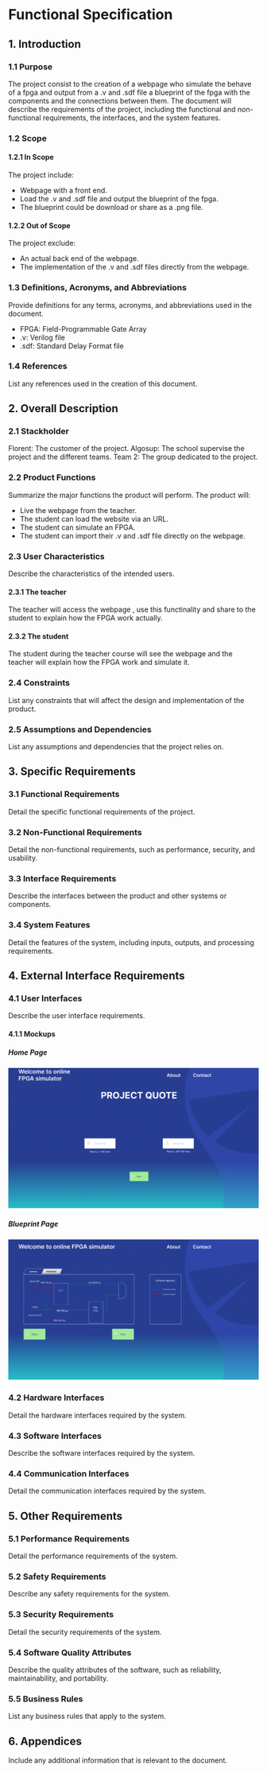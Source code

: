 # Functional Specification

## 1. Introduction
### 1.1 Purpose

The project consist to the creation of a webpage who simulate the behave of a fpga and output from a .v and .sdf file a blueprint of the fpga with the components and the connections between them. The document will describe the requirements of the project, including the functional and non-functional requirements, the interfaces, and the system features.

### 1.2 Scope
 
#### 1.2.1 In Scope
The project include:
- Webpage with a front end.
- Load the .v and .sdf file and output the blueprint of the fpga.
- The blueprint could be download or share as a .png file.

#### 1.2.2 Out of Scope
The project exclude:
- An actual back end of the webpage.
- The implementation of the .v and .sdf files directly from the webpage.


### 1.3 Definitions, Acronyms, and Abbreviations
Provide definitions for any terms, acronyms, and abbreviations used in the document.
- FPGA: Field-Programmable Gate Array
- .v: Verilog file
- .sdf: Standard Delay Format file

### 1.4 References
List any references used in the creation of this document.

## 2. Overall Description
### 2.1 Stackholder

Florent: The customer of the project.
Algosup: The school supervise the project and the different teams.
Team 2: The group dedicated to the project.


### 2.2 Product Functions
Summarize the major functions the product will perform.
The product will:
- Live the webpage from the teacher.
- The student can load the website via an URL.
- The student can simulate an FPGA.
- The student can import their .v and .sdf file directly on the webpage.



### 2.3 User Characteristics
Describe the characteristics of the intended users.
#### 2.3.1 The teacher
The teacher will access the webpage , use this functinality and share to the student to explain how the FPGA work actually.

#### 2.3.2 The student
The student during the teacher course will see the webpage and the teacher will explain how the FPGA work and simulate it.

### 2.4 Constraints
List any constraints that will affect the design and implementation of the product.

### 2.5 Assumptions and Dependencies
List any assumptions and dependencies that the project relies on.

## 3. Specific Requirements
### 3.1 Functional Requirements
Detail the specific functional requirements of the project.



### 3.2 Non-Functional Requirements
Detail the non-functional requirements, such as performance, security, and usability.

### 3.3 Interface Requirements
Describe the interfaces between the product and other systems or components.


### 3.4 System Features
Detail the features of the system, including inputs, outputs, and processing requirements.

## 4. External Interface Requirements
### 4.1 User Interfaces
Describe the user interface requirements.
#### 4.1.1 Mockups

##### Home Page
![Home Page](./img/page-1.png)

##### Blueprint Page
![blueprint](./img/page-2.png)

### 4.2 Hardware Interfaces
Detail the hardware interfaces required by the system.

### 4.3 Software Interfaces
Describe the software interfaces required by the system.

### 4.4 Communication Interfaces
Detail the communication interfaces required by the system.

## 5. Other Requirements
### 5.1 Performance Requirements
Detail the performance requirements of the system.

### 5.2 Safety Requirements
Describe any safety requirements for the system.

### 5.3 Security Requirements
Detail the security requirements of the system.

### 5.4 Software Quality Attributes
Describe the quality attributes of the software, such as reliability, maintainability, and portability.

### 5.5 Business Rules
List any business rules that apply to the system.

## 6. Appendices
Include any additional information that is relevant to the document.
